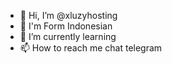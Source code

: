 - 👋 Hi, I’m @xluzyhosting
- 👀 I'm Form Indonesian
- 🌱 I’m currently learning
- 📫 How to reach me chat telegram

<!---
xluzyhosting/xluzyhosting is a ✨ special ✨ repository because its `README.md` (this file) appears on your GitHub profile.
You can click the Preview link to take a look at your changes.
--->
